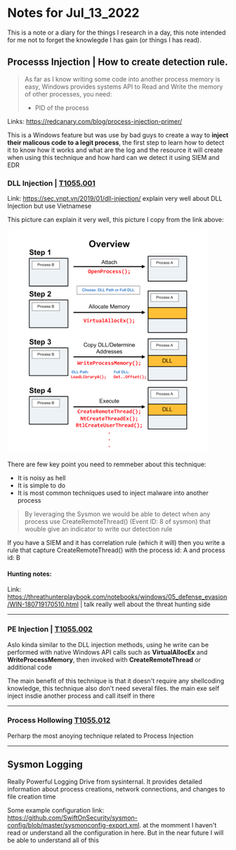 # Notes for Jul_13_2022

This is a note or a diary for the things I research in a day, this note intended for me not to forget the knowlegde I has gain (or things I has read).

## Processs Injection | How to create detection rule.

> As far as I know writing some code into another process memory is easy, Windows provides systems API to Read and Write the memory of other processes, you need:
> - PID of the process

Links: <https://redcanary.com/blog/process-injection-primer/>

This is a Windows feature but was use by bad guys to create a way to **inject their malicous code to a legit process**, the first step to learn how to detect it to know how it works and what are the log and the resource it will create when using this technique and how hard can we detect it using SIEM and EDR

### DLL Injection | [T1055.001](https://attack.mitre.org/techniques/T1055/001)

Link: <https://sec.vnpt.vn/2019/01/dll-injection/> explain very well about DLL Injection but use Vietnamese 

This picture can explain it very well, this picture I copy from the link above:

![dll injection](./assets/2022-07-13_08-33.png)

There are few key point you need to remmeber about this technique:

- It is noisy as hell 
- It is simple to do
- It is most common techniques used to inject malware into another process

> By leveraging the Sysmon we would be able to detect when any process use CreateRemoteThread() (Event ID: 8 of sysmon) that wouble give an indicator to write our detection rule

If you have a SIEM and it has correlation rule (which it will) then you write a rule that capture CreateRemoteThread() with the process id: A and process id: B

#### Hunting notes: 

Link: <https://threathunterplaybook.com/notebooks/windows/05_defense_evasion/WIN-180719170510.html> | talk really well about the threat hunting side

---
### PE Injection | [T1055.002](https://attack.mitre.org/techniques/T1055/002)

Aslo kinda similar to the DLL injection methods, using he write can be performed with native Windows API calls such as **VirtualAllocEx** and **WriteProcessMemory**, then invoked with **CreateRemoteThread** or additional code

The main benefit of this technique is that it doesn't require any shellcoding knowledge, this technique also don't need several files. the main exe self inject insdie another process and call itself in there



---
### Process Hollowing [T1055.012](https://attack.mitre.org/techniques/T1055/012)

Perharp the most anoying technique related to Process Injection

---
## Sysmon Logging

Really Powerful Logging Drive from sysinternal. It provides detailed information about process creations, network connections, and changes to file creation time

Some example configuration link: <https://github.com/SwiftOnSecurity/sysmon-config/blob/master/sysmonconfig-export.xml>. at the momment I haven't read or understand all the configuration in here. But in the near future I will be able to understand all of this






